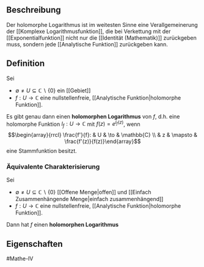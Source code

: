 ## Beschreibung
Der holomorphe Logarithmus ist im weitesten Sinne eine Verallgemeinerung der [[Komplexe Logarithmusfunktion]], die bei Verkettung mit der [[Exponentialfunktion]] nicht nur die [[Identität (Mathematik)]] zurückgeben muss, sondern jede [[Analytische Funktion]] zurückgeben kann.

## Definition
Sei 
- $\emptyset \neq U \subseteq \mathbb{C} \backslash \{0\}$ ein [[Gebiet]]
- $f: U \to \mathbb{C}$ eine nullstellenfreie, [[Analytische Funktion|holomorphe Funktion]].

Es gibt genau dann einen **holomorphen Logarithmus** von $f$, d.h. eine holomorphe Funktion $l_f: U \to \mathbb{C}$ mit $f(z) = e^{l_f(z)}$, wenn
$$\begin{array}{rrcl} \frac{f'}{f}: & U & \to & \mathbb{C} \\ & z & \mapsto & \frac{f'(z)}{f(z)}\end{array}$$ eine Stammfunktion besitzt.


### Äquivalente Charakterisierung
Sei 
- $\emptyset \neq U \subseteq \mathbb{C} \backslash \{0\}$ [[Offene Menge|offen]] und [[Einfach Zusammenhängende Menge|einfach zusammenhängend]]
- $f: U \to \mathbb{C}$ eine nullstellenfreie, [[Analytische Funktion|holomorphe Funktion]].

Dann hat $f$ einen **holomorphen Logarithmus**


## Eigenschaften



#Mathe-IV 

[^1]: Zenk - Lemma 23.3.6